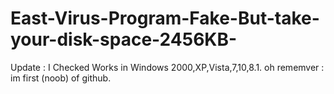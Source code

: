 # East-Virus-Program-Fake-But-take-your-disk-space-2456KB-
Update : I Checked Works in Windows 2000,XP,Vista,7,10,8.1.
oh rememver : im first (noob) of github.

